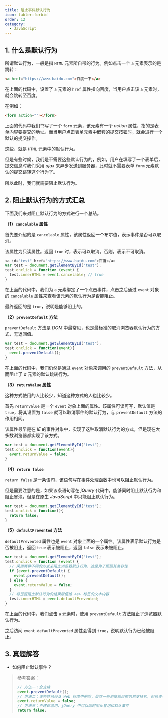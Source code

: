 ```yaml
---
title: 阻止事件默认行为
icon: tabler:forbid
order: 12
category:
  - JavaScript
---
```


## 1. 什么是默认行为

所谓默认行为，一般是指 `HTML` 元素所自带的行为。例如点击一个 `a` 元素表示的是跳转：

```html
<a href="https://www.baidu.com">百度一下</a>
```

在上面的代码中，设置了 `a` 元素的 `href` 属性指向百度，当用户点击该 `a` 元素时，就会跳转至百度。

在例如：

```html
<form action=""></form>
```

上面的代码中我们书写了一个 `form` 元素，该元素有一个 *action* 属性，指的是表单内容要提交的地址。而当用户点击表单元素中嵌套的提交按钮时，就会进行一个默认的提交操作。

这些，就是 `HTML` 元素中的默认行为。

但是有些时候，我们是不需要这些默认行为的，例如，用户在填写了一个表单后，提交信息时我们采用 *ajax* 来异步发送到服务器，此时就不需要表单 `form` 元素默认的提交跳转这个行为了。

所以此时，我们就需要阻止默认行为。

## 2. 阻止默认行为的方式汇总

下面我们来对阻止默认行为的方式进行一个总结。

**（1）`cancelable` 属性**

首先要介绍的是 `cancelable` 属性，该属性返回一个布尔值，表示事件是否可以取消。

该属性为只读属性。返回 `true` 时，表示可以取消。否则，表示不可取消。

```js
<a id="test" href="https://www.baidu.com">百度</a>
var test = document.getElementById("test");
test.onclick = function (event) {
  test.innerHTML = event.cancelable; // true
}
```

在上面的代码中，我们为 `a` 元素绑定了一个点击事件，点击之后通过 `event` 对象的 `cancelable` 属性来查看该元素的默认行为是否能阻止。

最终返回的是 `true`，说明是能够阻止的。

**（2）`preventDefault` 方法**

`preventDefault` 方法是 *DOM* 中最常见，也是最标准的取消浏览器默认行为的方式，无返回值。

```js
var test = document.getElementById("test");
test.onclick = function(event){
  event.preventDefault();
}
```

在上面的代码中，我们仍然是通过 `event` 对象来调用的 `preventDefault` 方法，从而阻止了 *a* 元素的默认跳转行为。

**（3）`returnValue` 属性**

这种方式使用的人比较少，知道这种方式的人也比较少。

首先 `returnValue` 是一个 `event` 对象上面的属性。该属性可读可写，默认值是 `true`，将其设置为 `false` 就可以取消事件的默认行为，与 `preventDefault` 方法的作用相同。

该属性最早是在 *IE* 的事件对象中，实现了这种取消默认行为的方式，但是现在大多数浏览器都实现了该方式。

```js
var test = document.getElementById("test");
test.onclick = function(event){
  event.returnValue = false;
}
```

**（4）`return false`**

`return false` 是一条语句，该语句写在事件处理函数中也可以阻止默认行为。

但是需要注意的是，如果该条语句写在 *jQuery* 代码中，能够同时阻止默认行为和阻止冒泡，但是在原生 *JavaScript* 中只能阻止默认行为。

```js
var test = document.getElementById("test");
test.onclick = function(){
  return false;
}
```

**（5）`defaultPrevented` 方法**

`defaultPrevented` 属性也是 `event` 对象上面的一个属性。该属性表示默认行为是否被阻止，返回 `true` 表示被阻止，返回 `false` 表示未被阻止。

```js
var test = document.getElementById("test");
test.onclick = function (event) {
  // 采用两种不同的方式来阻止浏览器默认行为，这是为了照顾其兼容性
  if (event.preventDefault) {
    event.preventDefault();
  } else {
    event.returnValue = false;
  }
  // 将是否阻止默认行为的结果赋值给 <a> 标签的文本内容
  test.innerHTML = event.defaultPrevented;
}
```

在上面的代码中，我们点击 `a` 元素时，使用 `preventDefault` 方法阻止了浏览器默认行为。

之后访问 `event.defaultPrevented` 属性会得到 `true`，说明默认行为已经被阻止。

## 3. 真题解答

- 如何阻止默认事件？

> 参考答案：
>
> ```js
> // 方法一：全支持
> event.preventDefault();
> // 方法二：该特性已经从 Web 标准中删除，虽然一些浏览器目前仍然支持它，但也许会在未来的某个时间停止支持，请尽量不要使用该特性。
> event.returnValue = false;
> // 方法三：不建议滥用，jQuery 中可以同时阻止冒泡和默认事件
> return false;
> ```
